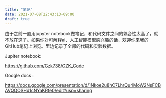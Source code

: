 ```yaml
---
title: "笔记"
date: 2021-07-08T22:43:13+09:00
draft: true
---
```

由于之前一直用jupyter notebook做笔记，和代码文件之间的耦合性太高了，就不放在这了。如果你对可解释ai、人工智能模型感兴趣的话，欢迎你来我的GitHub笔记上浏览。里边记录了全部的代码和实验数据。

Jupiter notebook: 

https://github.com/Gzk738/GZK_Code



Google docs : 

https://docs.google.com/presentation/d/1Nkoe2u8hC7LhrQu4MoW2NsFCBAVQQOSHd1cNYaKRfe0/edit?usp=sharing

